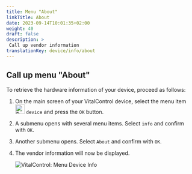 ```yaml
---
title: Menu "About"
linkTitle: About
date: 2023-09-14T10:01:35+02:00
weight: 40
draft: false
description: >
 Call up vendor information
translationKey: device/info/about
---
```

## Call up menu "About"

To retrieve the hardware information of your device, proceed as follows:

1. On the main screen of your VitalControl device, select the menu item <img src="/icons/device.svg" width="25" align="bottom" alt="Device" /> `device` and press the `OK` button.

2. A submenu opens with several menu items. Select `info` and confirm with `OK`.

3. Another submenu opens. Select `About` and confirm with `OK`.

4. The vendor information will now be displayed.

   ![VitalControl: Menu Device Info](../images/about.png "Call up vendor information")

